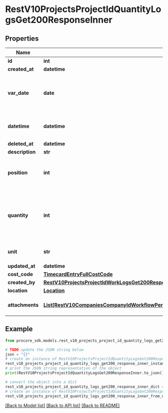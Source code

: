 # RestV10ProjectsProjectIdQuantityLogsGet200ResponseInner


## Properties

Name | Type | Description | Notes
------------ | ------------- | ------------- | -------------
**id** | **int** |  | [optional] 
**created_at** | **datetime** | Created at | [optional] 
**var_date** | **date** | Format: YYYY-MM-DD Example: 2016-04-19 | [optional] 
**datetime** | **datetime** | Estimated UTC datetime of record | [optional] 
**deleted_at** | **datetime** | Deleted at | [optional] 
**description** | **str** | Description | [optional] 
**position** | **int** | Order in which this entry was recorded for the day | [optional] 
**quantity** | **int** | Total number of the specified materials placed on the site that day | [optional] 
**unit** | **str** | Units that were delivered | [optional] 
**updated_at** | **datetime** | Updated at | [optional] 
**cost_code** | [**TimecardEntryFullCostCode**](TimecardEntryFullCostCode.md) |  | [optional] 
**created_by** | [**RestV10ProjectsProjectIdWorkLogsGet200ResponseInnerCreatedBy**](RestV10ProjectsProjectIdWorkLogsGet200ResponseInnerCreatedBy.md) |  | [optional] 
**location** | [**Location**](Location.md) |  | [optional] 
**attachments** | [**List[RestV10CompaniesCompanyIdWorkflowPermanentLogsGet200ResponseInnerAttachmentsInner]**](RestV10CompaniesCompanyIdWorkflowPermanentLogsGet200ResponseInnerAttachmentsInner.md) | Quantity Log Attachments | [optional] 

## Example

```python
from procore_sdk.models.rest_v10_projects_project_id_quantity_logs_get200_response_inner import RestV10ProjectsProjectIdQuantityLogsGet200ResponseInner

# TODO update the JSON string below
json = "{}"
# create an instance of RestV10ProjectsProjectIdQuantityLogsGet200ResponseInner from a JSON string
rest_v10_projects_project_id_quantity_logs_get200_response_inner_instance = RestV10ProjectsProjectIdQuantityLogsGet200ResponseInner.from_json(json)
# print the JSON string representation of the object
print(RestV10ProjectsProjectIdQuantityLogsGet200ResponseInner.to_json())

# convert the object into a dict
rest_v10_projects_project_id_quantity_logs_get200_response_inner_dict = rest_v10_projects_project_id_quantity_logs_get200_response_inner_instance.to_dict()
# create an instance of RestV10ProjectsProjectIdQuantityLogsGet200ResponseInner from a dict
rest_v10_projects_project_id_quantity_logs_get200_response_inner_from_dict = RestV10ProjectsProjectIdQuantityLogsGet200ResponseInner.from_dict(rest_v10_projects_project_id_quantity_logs_get200_response_inner_dict)
```
[[Back to Model list]](../README.md#documentation-for-models) [[Back to API list]](../README.md#documentation-for-api-endpoints) [[Back to README]](../README.md)


